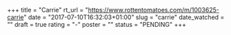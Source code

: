 +++
title = "Carrie"
rt_url = "https://www.rottentomatoes.com/m/1003625-carrie"
date = "2017-07-10T16:32:03+01:00"
slug = "carrie"
date_watched = ""
draft = true
rating = "-"
poster = ""
status = "PENDING"
+++